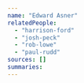 ```yaml
---
name: "Edward Asner"
relatedPeople:
  - "harrison-ford"
  - "josh-peck"
  - "rob-lowe"
  - "paul-rudd"
sources: []
summaries:
---
```


